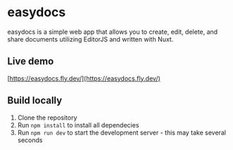 # easydocs

easydocs is a simple web app that allows you to create, edit, delete, and share documents utilizing EditorJS and written with Nuxt.

## Live demo

[https://easydocs.fly.dev/](https://easydocs.fly.dev/)

## Build locally

1. Clone the repository
2. Run `npm install` to install all dependecies
3. Run `npm run dev` to start the development server - this may take several seconds
